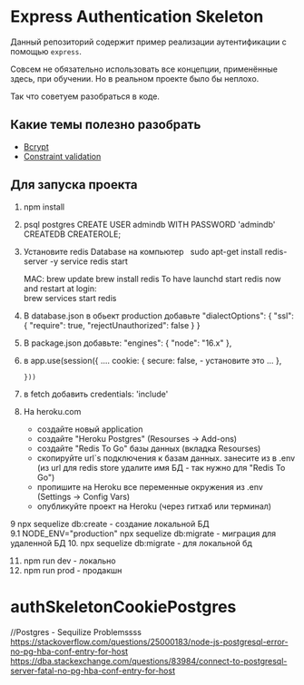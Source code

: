 # Express Authentication Skeleton

Данный репозиторий содержит пример реализации аутентификации с помощью `express`.

Совсем не обязательно использовать все концепции, применённые здесь, при обучении.
Но в реальном проекте было бы неплохо.

Так что советуем разобраться в коде.

## Какие темы полезно разобрать

* [Bcrypt](https://github.com/kelektiv/node.bcrypt.js)
* [Constraint validation](https://developer.mozilla.org/en-US/docs/Web/Guide/HTML/HTML5/Constraint_validation)


 ##  Для запуска проекта



 1. npm install

 2. psql postgres
    CREATE USER admindb WITH PASSWORD 'admindb' CREATEDB CREATEROLE;

 3. Установите  redis Database  на компьютер
    sudo apt-get install redis-server -y
    service redis start
    
    MAC:
    brew update
    brew install redis
    To have launchd start redis now and restart at login:  
    brew services start redis
            
4. В database.json  в обьект production  добавьте 
        "dialectOptions": {
              "ssl": {
                "require": true,
                "rejectUnauthorized": false
              }
            }
5. В package.json добавьте:
    "engines": {
        "node": "16.x"
      },

6.  в app.use(session({
        ....
        cookie: {
              secure: false, - установите это
              ...
            },

        }))

7. в fetch добавить credentials: 'include'
  
8.  На heroku.com    
    - создайте новый application
    - создайте "Heroku Postgres" (Resourses -> Add-ons)
    - создайте "Redis To Go"  базы данных (вкладка Resourses)
    - скопируйте url`s  подключения к базам данных. занеcите из в .env
      (из  url для redis store удалите имя БД -  так нужно для "Redis To Go")
    - пропишите на Heroku все переменные окружения из .env (Settings -> Config Vars)
    - опубликуйте проект на  Heroku (через гитхаб или терминал)

9   npx sequelize db:create - создание локальной БД  
9.1 NODE_ENV="production" npx sequelize db:migrate -  миграция для удаленной БД
10. npx sequelize db:migrate -  для локальной бд

11. npm run dev - локально
12. npm run prod - продакшн
# authSkeletonCookiePostgres

//Postgres - Sequilize Problemssss
https://stackoverflow.com/questions/25000183/node-js-postgresql-error-no-pg-hba-conf-entry-for-host
https://dba.stackexchange.com/questions/83984/connect-to-postgresql-server-fatal-no-pg-hba-conf-entry-for-host
